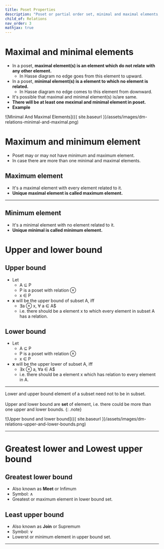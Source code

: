 ```yaml
---
title: Poset Properties
description: "Poset or partial order set, minimal and maximal elements, minimum and maximum elements, upper  bound and lower bound, Greatest upper bound and least upper bound."
child_of: Relations
nav_order: 3
mathjax: true
---
```


# Maximal and minimal elements

- In a poset, **maximal element(s) is an element which do not relate with any other element.**
	- In Hasse diagram no edge goes from this element to upward.
- In a poset, **minimal element(s) is a element to which no element is related.**
	- In Hasse diagram no edge comes to this element from downward.
- It's possible that maximal and minimal element(s) is/are same.
- **There will be at least one meximal and minimal element in poset.**
- **Example**

![Minimal And Maximal Elements]({{ site.baseurl }}/assets/images/dm-relations-minimal-and-maximal.png)


# Maximum and minimum element

- Poset may or may not have minimum and maximum element.
- In case there are more than one minimal and maximal elements.

## Maximum element
- It's a maximal element with every element related to it.
- **Unique maximal element is called maximum element.**

***

## Minimum element
- It's a minimal element with no element related to it.
- **Unique minimal is called minimum element.**

# Upper and lower bound

## Upper bound

- Let
	- A ⊆ P
	- P is a poset with relation ⊗
	- x ∈ P
- **x** will be the upper bound of subset A, iff
	- ∃a ⊗ x, ∀ a ∈ A$
	- i.e. there should be a element x to which every element in subset A has a relation.

## Lower bound

- Let
	- A ⊆ P
	- P is a poset with relation ⊗
	- x ∈ P
- **x** will be the upper lower of subset A, iff
	- ∃x ⊗ a, ∀a ∈ A$
	- i.e. there should be a element x which has relation to every element in A.

***

Lower and upper bound element of a subset need not to be in subset. <br/><br/> 
Upper and lower bound are **set** of element, i.e. there could be more than one upper and lower bounds.
{: .note}

![Upper bound and lower bound]({{ site.baseurl }}/assets/images/dm-relations-upper-and-lower-bounds.png)

***	

# Greatest lower and Lowest upper bound

## Greatest lower bound

- Also known as **Meet** or Infimum
- Symbol: ∧
- Greatest or maximum element in lower bound set.

## Least upper bound

- Also known as **Join** or Supremum
- Symbol: ∨
- Lowerst or minimum element in upper bound set.

***